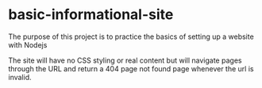 # basic-informational-site

The purpose of this project is to practice the basics of setting up a website with Nodejs

The site will have no CSS styling or real content but will navigate pages through the URL and return a 404 page not found page whenever the url is invalid.